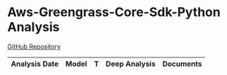 # Aws-Greengrass-Core-Sdk-Python Analysis

[GitHub Repository](https://github.com/aws/aws-greengrass-core-sdk-python)

| Analysis Date | Model | T | Deep Analysis | Documents |
|---------------|-------|---|:-------------:|-----------|